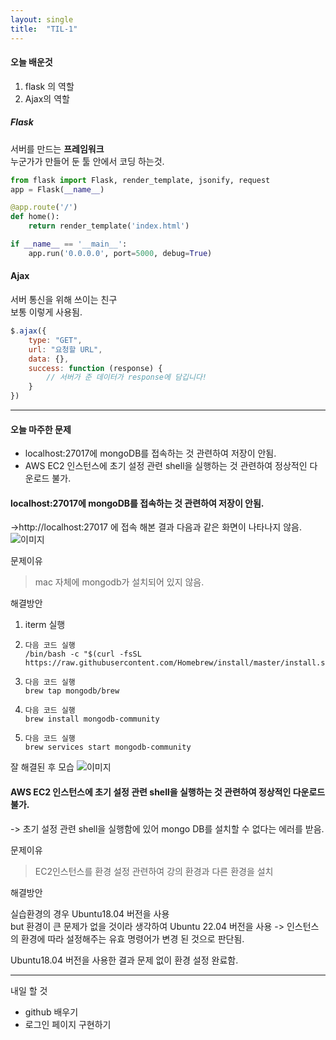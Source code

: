 ```yaml
---
layout: single
title:  "TIL-1"
---
```


#### 오늘 배운것
1. flask 의 역할
2. Ajax의 역할

##### Flask 
서버를 만드는 __프레임워크__  
누군가가
만들어 둔 툴 안에서 코딩 하는것.

```python
from flask import Flask, render_template, jsonify, request
app = Flask(__name__)

@app.route('/')
def home():
    return render_template('index.html')

if __name__ == '__main__':
    app.run('0.0.0.0', port=5000, debug=True)
```
#### Ajax
서버 통신을 위해 쓰이는 친구  
보통 이렇게 사용됨.

```javascript
$.ajax({
    type: "GET",
    url: "요청할 URL",
    data: {},
    success: function (response) {
        // 서버가 준 데이터가 response에 담깁니다!
    }
})
```
---
#### 오늘 마주한 문제
* localhost:27017에 mongoDB를 접속하는 것 관련하여 저장이 안됨.
* AWS EC2 인스턴스에 초기 설정 관련 shell을 실행하는 것 관련하여 정상적인 다운로드 불가.

#### localhost:27017에 mongoDB를 접속하는 것 관련하여 저장이 안됨.
->http://localhost:27017 에 접속 해본 결과 다음과 같은 화면이 나타나지 않음.
![이미지](https://www.notion.so/image/https%3A%2F%2Fs3-us-west-2.amazonaws.com%2Fsecure.notion-static.com%2Fb41f339e-4430-46c1-850d-852714c61178%2F_2019-11-21__2.06.00.png?table=block&id=19be9f5c-cca9-42e0-832a-8e1bb6e93dfc&spaceId=83c75a39-3aba-4ba4-a792-7aefe4b07895&width=2000&userId=052e0818-8fae-454c-9952-c3b3065cc211&cache=v2)

문제이유
>mac 자체에 mongodb가 설치되어 있지 않음.

해결방안 
1. iterm 실행
2. ``` shell
   다음 코드 실행
   /bin/bash -c "$(curl -fsSL https://raw.githubusercontent.com/Homebrew/install/master/install.sh)"
   ```
3. ``` shell
   다음 코드 실행
   brew tap mongodb/brew
   ```
4. ``` shell
   다음 코드 실행
   brew install mongodb-community
   ```
5. ``` shell
   다음 코드 실행
   brew services start mongodb-community
   ```
   
잘 해결된 후 모습
![이미지](https://www.notion.so/image/https%3A%2F%2Fs3-us-west-2.amazonaws.com%2Fsecure.notion-static.com%2Fb41f339e-4430-46c1-850d-852714c61178%2F_2019-11-21__2.06.00.png?table=block&id=bda3e000-d59b-45cc-9cc7-0714ab55764a&spaceId=83c75a39-3aba-4ba4-a792-7aefe4b07895&width=2000&userId=052e0818-8fae-454c-9952-c3b3065cc211&cache=v2)


#### AWS EC2 인스턴스에 초기 설정 관련 shell을 실행하는 것 관련하여 정상적인 다운로드 불가.
-> 초기 설정 관련 shell을 실행함에 있어 mongo DB를 설치할 수 없다는 에러를 받음.

문제이유
> EC2인스턴스를 환경 설정 관련하여 강의 환경과 다른 환경을 설치

해결방안

실습환경의 경우 Ubuntu18.04 버전을 사용  
but 환경이 큰 문제가 없을 것이라 생각하여 Ubuntu 22.04 버전을 사용
-> 인스턴스의 환경에 따라 설정해주는 유효 명령어가 변경 된 것으로 판단됨.

Ubuntu18.04 버전을 사용한 결과 문제 없이 환경 설정 완료함.

---
내일 할 것 
* github 배우기
* 로그인 페이지 구현하기

